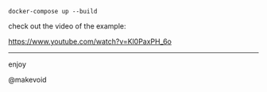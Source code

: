 ```
docker-compose up --build
```

check out the video of the example:

https://www.youtube.com/watch?v=Kl0PaxPH_6o

---

enjoy

@makevoid
